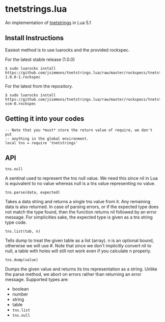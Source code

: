 tnetstrings.lua
===============

An implementation of [tnetstrings](http://tnetstrings.org/) in Lua 5.1

Install Instructions
--------------------

Easiest method is to use luarocks and the provided rockspec.

For the latest stable release (1.0.0)

    $ sudo luarocks install https://github.com/jsimmons/tnetstrings.lua/raw/master/rockspecs/tnetstrings-1.0.0-1.rockspec

For the latest from the repository.

    $ sudo luarocks install https://github.com/jsimmons/tnetstrings.lua/raw/master/rockspecs/tnetstrings-scm-0.rockspec


Getting it into your codes
--------------------------

    -- Note that you *must* store the return value of require, we don't put
    -- anything in the global environment.
    local tns = require 'tnetstrings'

API
---

`tns.null`

A sentinal used to represent the tns null value. We need this since nil in Lua
is equivalent to no value whereas null is a tns value representing no value.


`tns.parse(data, expected)`

Takes a data string and returns a single tns value from it. Any remaining data
is also returned. In case of parsing errors, or if the expected type does not
match the type found, then the function returns nil followed by an error
message. For simplicities sake, the expected type is given as a tns string type
code.


`tns.list(tab, n)`

Tells dump to treat the given table as a list (array). n is an optional bound,
otherwise we will use #. Note that since we don't implicitly convert nil to
null, a table with holes will still not work even if you calculate n properly.


`tns.dump(value)`

Dumps the given value and returns its tns representation as a string. Unlike
the parse method, we abort on errors rather than returning an error message.
Supported types are:

* boolean
* number
* string
* table
* `tns.list`
* `tns.null`

